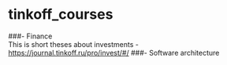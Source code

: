 # tinkoff_courses
###- Finance  
This is short theses about investments - https://journal.tinkoff.ru/pro/invest/#/
###- Software architecture 
